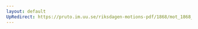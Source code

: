 ```yaml
---
layout: default
UpRedirect: https://pruto.im.uu.se/riksdagen-motions-pdf/1868/mot_1868__ak__221/mot_1868__ak__221-001.pdf
---
```

